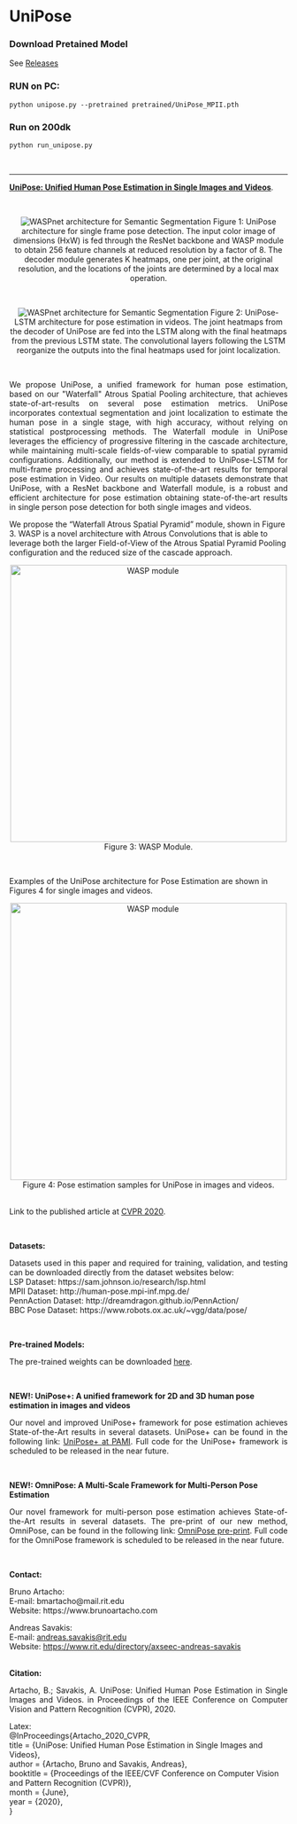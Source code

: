 # UniPose


### Download Pretained Model
See [Releases](https://github.com/Ascend-Huawei/UniPose/releases)
<br>

### RUN on PC:
```
python unipose.py --pretrained pretrained/UniPose_MPII.pth
```

### Run on 200dk
```
python run_unipose.py
```
<br>
<hr>

  <a href="https://openaccess.thecvf.com/content_CVPR_2020/html/Artacho_UniPose_Unified_Human_Pose_Estimation_in_Single_Images_and_Videos_CVPR_2020_paper.html">**UniPose: Unified Human Pose Estimation in Single Images and Videos**</a>.
</p><br />

<p align="center">
  <img src="https://people.rit.edu/bm3768/images/Unipose_pipeline.png" title="WASPnet architecture for Semantic Segmentation">
  Figure 1: UniPose architecture for single frame pose detection. The input color image of dimensions (HxW) is fed through the ResNet backbone and WASP module to obtain 256 feature channels at reduced resolution by a factor of 8. The decoder module generates K heatmaps, one per joint, at the original resolution, and the locations of the joints are determined by a local max operation.
</p><br />

<p align="center">
  <img src="https://people.rit.edu/bm3768/images/Unipose_LSTM.png" title="WASPnet architecture for Semantic Segmentation">
  Figure 2: UniPose-LSTM architecture for pose estimation in videos. The joint heatmaps from the decoder of UniPose are fed into the LSTM along with the final heatmaps from the previous LSTM state. The convolutional layers following the LSTM reorganize the outputs into the final heatmaps used for joint localization.
</p><br />

<p align="justify">
We propose UniPose, a unified framework for human pose estimation, based on our "Waterfall" Atrous Spatial Pooling architecture, that achieves state-of-art-results on several pose estimation metrics. UniPose incorporates contextual segmentation and joint localization to estimate the human pose in a single stage, with high accuracy, without relying on statistical postprocessing methods. The Waterfall module in UniPose leverages the efficiency of progressive filtering in the cascade architecture, while maintaining multi-scale fields-of-view comparable to spatial pyramid configurations. Additionally, our method is extended to UniPose-LSTM for multi-frame processing and achieves state-of-the-art results for temporal pose estimation in Video. Our results on multiple datasets demonstrate that UniPose, with a ResNet backbone and Waterfall module, is a robust and efficient architecture for pose estimation obtaining state-of-the-art results in single person pose detection for both single images and videos.
  
We propose the “Waterfall Atrous Spatial Pyramid” module, shown in Figure 3. WASP is a novel architecture with Atrous Convolutions that is able to leverage both the larger Field-of-View of the Atrous Spatial Pyramid Pooling configuration and the reduced size of the cascade approach.<br />

<p align="center">
  <img src="https://www.mdpi.com/sensors/sensors-19-05361/article_deploy/html/images/sensors-19-05361-g006.png" width=500 title="WASP module"><br />
  Figure 3: WASP Module.
</p><br />

Examples of the UniPose architecture for Pose Estimation are shown in Figures 4 for single images and videos.<br />

<p align="center">
  <img src="https://people.rit.edu/bm3768/images/supplemental.png" width=500 title="WASP module"><br />
  Figure 4: Pose estimation samples for UniPose in images and videos.
  <br /><br />
  
Link to the published article at <a href="https://openaccess.thecvf.com/content_CVPR_2020/html/Artacho_UniPose_Unified_Human_Pose_Estimation_in_Single_Images_and_Videos_CVPR_2020_paper.html">CVPR 2020</a>.
</p><br />

**Datasets:**
<p align="justify">
Datasets used in this paper and required for training, validation, and testing can be downloaded directly from the dataset websites below:<br />
  LSP Dataset: https://sam.johnson.io/research/lsp.html<br />
  MPII Dataset: http://human-pose.mpi-inf.mpg.de/<br />
  PennAction Dataset: http://dreamdragon.github.io/PennAction/<br />
  BBC Pose Dataset: https://www.robots.ox.ac.uk/~vgg/data/pose/<br />
</p><br />

**Pre-trained Models:**
<p align="justify">
The pre-trained weights can be downloaded
  <a href="https://drive.google.com/drive/folders/1dPc7AayY2Pi3gjUURgozkuvlab5Vr-9n?usp=sharing">here</a>.
</p><br />


**NEW!: UniPose+: A unified framework for 2D and 3D human pose estimation in images and videos**
<p align="justify">
Our novel and improved UniPose+ framework for pose estimation achieves State-of-the-Art results in several datasets. UniPose+ can be found in the following link: <a href="https://www.computer.org/csdl/journal/tp/5555/01/09599531/1yeC9DHjMw8">UniPose+ at PAMI</a>. Full code for the UniPose+ framework is scheduled to be released in the near future.
</p><br />

**NEW!: OmniPose: A Multi-Scale Framework for Multi-Person Pose Estimation**
<p align="justify">
Our novel framework for multi-person pose estimation achieves State-of-the-Art results in several datasets. The pre-print of our new method, OmniPose, can be found in the following link: <a href="https://arxiv.org/abs/2103.10180">OmniPose pre-print</a>. Full code for the OmniPose framework is scheduled to be released in the near future.
</p><br />


**Contact:**

<p align="justify">
Bruno Artacho:<br />
  E-mail: bmartacho@mail.rit.edu<br />
  Website: https://www.brunoartacho.com<br />
  
Andreas Savakis:<br />
  E-mail: andreas.savakis@rit.edu<br />
  Website: https://www.rit.edu/directory/axseec-andreas-savakis<br /><br />
</p>

**Citation:**

<p align="justify">
Artacho, B.; Savakis, A. UniPose: Unified Human Pose Estimation in Single Images and Videos. in Proceedings of the IEEE Conference on Computer Vision and Pattern Recognition (CVPR), 2020. <br />

Latex:<br />
@InProceedings{Artacho_2020_CVPR,<br />
  title = {UniPose: Unified Human Pose Estimation in Single Images and Videos},<br />
  author = {Artacho, Bruno and Savakis, Andreas},<br />
  booktitle = {Proceedings of the IEEE/CVF Conference on Computer Vision and Pattern Recognition (CVPR)},<br />
  month = {June},<br />
  year = {2020},<br />
}<br />
</p>
